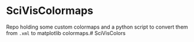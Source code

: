 # SciVisColormaps

Repo holding some custom colormaps and a python script to convert them from `.xml` to matplotlib colormaps.# SciVisColors
